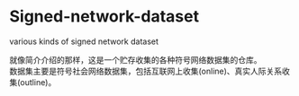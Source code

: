 # Signed-network-dataset
various kinds of signed network dataset

就像简介介绍的那样，这是一个贮存收集的各种符号网络数据集的仓库。  
数据集主要是符号社会网络数据集，包括互联网上收集(online)、真实人际关系收集(outline)。  
